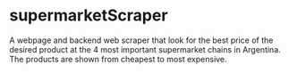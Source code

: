 # supermarketScraper

A webpage and backend web scraper that look for the best price of the desired product at the 4 most important supermarket chains in Argentina. 
The products are shown from cheapest to most expensive.

